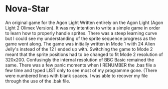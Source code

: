 # Nova-Star
An original game for the Agon Light 
Written entirely on the Agon Light (Agon Light 2 Olimex Version). It was my intention to write a simple game in order to learn how to properly handle sprites.
There was a steep learning curve but I could see my understanding of the sprite sequence progress as the game went along.
The game was initially written in Mode 1 wiith 24 Alien Jelly's instead of the 12 I ended up with. Switching the game to Mode 2 meant that the sprite positions had to be changed to fit Mode 2 resolution of 320x200. Confusingly the internal resolution of BBC Basic remained the same.
There was a few panic moments when I RENUMBER the .bas file a few time and typed LIST only to see most of my programme gone. (There were numbered lines with blank spaces.
I was able to recover my file through the use of the .bak file.


